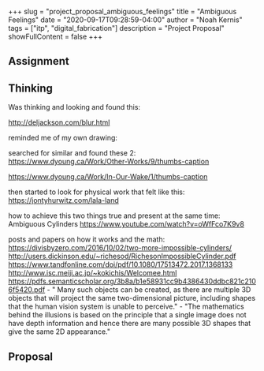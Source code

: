 +++
slug = "project_proposal_ambiguous_feelings"
title = "Ambiguous Feelings"
date = "2020-09-17T09:28:59-04:00"
author = "Noah Kernis"
tags = ["itp", "digital_fabrication"]
description = "Project Proposal"
showFullContent = false
+++

## Assignment


## Thinking

Was thinking and looking and found this: 

http://deljackson.com/blur.html
<!-- {{< figure src="img/..." alt="..." caption="[ ... ]" >}} -->

reminded me of my own drawing:
<!-- {{< figure src="img/..." alt="..." caption="[ ... ]" >}} -->

searched for similar and found these 2:
https://www.dyoung.ca/Work/Other-Works/9/thumbs-caption
<!-- {{< figure src="img/..." alt="..." caption="[ ... ]" >}} -->
https://www.dyoung.ca/Work/In-Our-Wake/1/thumbs-caption
<!-- {{< figure src="img/..." alt="..." caption="[ ... ]" >}} -->

then started to look for physical work that felt like this:
https://jontyhurwitz.com/lala-land
<!-- {{< figure src="img/..." alt="..." caption="[ ... ]" >}} -->

how to achieve this two things true and present at the same time: Ambiguous Cylinders 
https://www.youtube.com/watch?v=oWfFco7K9v8
<!-- {{< figure src="img/..." alt="..." caption="[ ... ]" >}} -->

posts and papers on how it works and the math:
https://divisbyzero.com/2016/10/02/two-more-impossible-cylinders/
http://users.dickinson.edu/~richesod/RichesonImpossibleCylinder.pdf
https://www.tandfonline.com/doi/pdf/10.1080/17513472.2017.1368133
http://www.isc.meiji.ac.jp/~kokichis/Welcomee.html
https://pdfs.semanticscholar.org/3b8a/b1e58931cc9b4386430ddbc821c2106f5420.pdf
	- " Many such objects can be created, as there are multiple 3D objects that will project the same two-dimensional picture, including shapes that the human vision system is unable to perceive."
	- "The mathematics behind the illusions is based on the principle that a single image does not have depth information and hence there are many possible 3D shapes that give the same 2D appearance."

## Proposal

